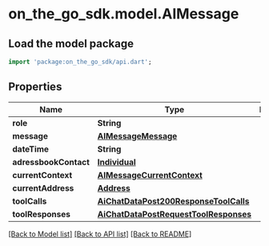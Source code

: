 # on_the_go_sdk.model.AIMessage

## Load the model package
```dart
import 'package:on_the_go_sdk/api.dart';
```

## Properties
Name | Type | Description | Notes
------------ | ------------- | ------------- | -------------
**role** | **String** |  | 
**message** | [**AIMessageMessage**](AIMessageMessage.md) |  | [optional] 
**dateTime** | **String** |  | [optional] 
**adressbookContact** | [**Individual**](Individual.md) |  | [optional] 
**currentContext** | [**AIMessageCurrentContext**](AIMessageCurrentContext.md) |  | [optional] 
**currentAddress** | [**Address**](Address.md) |  | [optional] 
**toolCalls** | [**AiChatDataPost200ResponseToolCalls**](AiChatDataPost200ResponseToolCalls.md) |  | [optional] 
**toolResponses** | [**AiChatDataPostRequestToolResponses**](AiChatDataPostRequestToolResponses.md) |  | [optional] 

[[Back to Model list]](../README.md#documentation-for-models) [[Back to API list]](../README.md#documentation-for-api-endpoints) [[Back to README]](../README.md)


